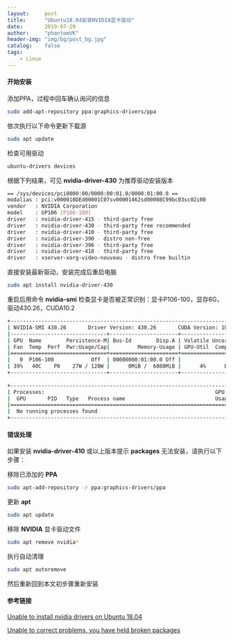 ```yaml
---
layout:     post
title:      "Ubuntu18.04安装NVIDIA显卡驱动"
date:       2019-07-29
author:     "phantomVK"
header-img: "img/bg/post_bg.jpg"
catalog:    false
tags:
    - Linux
---
```


#### 开始安装

添加PPA，过程中回车确认询问的信息

```bash
sudo add-apt-repository ppa:graphics-drivers/ppa
```

依次执行以下命令更新下载源

```bash
sudo apt update
```

检查可用驱动

```bash
ubuntu-drivers devices
```

根据下列结果，可见 __nvidia-driver-430__ 为推荐驱动安装版本

```bash
== /sys/devices/pci0000:00/0000:00:01.0/0000:01:00.0 ==
modalias : pci:v000010DEd00001C07sv00001462sd00008C99bc03sc02i00
vendor   : NVIDIA Corporation
model    : GP106 [P106-100]
driver   : nvidia-driver-415 - third-party free
driver   : nvidia-driver-430 - third-party free recommended
driver   : nvidia-driver-410 - third-party free
driver   : nvidia-driver-390 - distro non-free
driver   : nvidia-driver-396 - third-party free
driver   : nvidia-driver-418 - third-party free
driver   : xserver-xorg-video-nouveau - distro free builtin
```

直接安装最新驱动，安装完成后重启电脑

```bash
sudo apt install nvidia-driver-430
```

重启后用命令 __nvidia-smi__ 检查显卡是否被正常识别：显卡P106-100，显存6G，驱动430.26，CUDA10.2

```bash
+-----------------------------------------------------------------------------+
| NVIDIA-SMI 430.26       Driver Version: 430.26       CUDA Version: 10.2     |
|-------------------------------+----------------------+----------------------+
| GPU  Name        Persistence-M| Bus-Id        Disp.A | Volatile Uncorr. ECC |
| Fan  Temp  Perf  Pwr:Usage/Cap|         Memory-Usage | GPU-Util  Compute M. |
|===============================+======================+======================|
|   0  P106-100            Off  | 00000000:01:00.0 Off |                  N/A |
| 39%   40C    P0    27W / 120W |      0MiB /  6080MiB |      4%      Default |
+-------------------------------+----------------------+----------------------+
                                                                               
+-----------------------------------------------------------------------------+
| Processes:                                                       GPU Memory |
|  GPU       PID   Type   Process name                             Usage      |
|=============================================================================|
|  No running processes found                                                 |
+-----------------------------------------------------------------------------+
```

#### 错误处理

如果安装 __nvidia-driver-410__ 或以上版本提示 __packages__ 无法安装，请执行以下步骤：

移除已添加的 __PPA__

```bash
sudo apt-add-repository -r ppa:graphics-drivers/ppa
```

更新 __apt__

```bash
sudo apt update
```

移除 __NVIDIA__ 显卡驱动文件

```bash
sudo apt remove nvidia*
```

执行自动清理

```bash
sudo apt autoremove
```

然后重新回到本文初步骤重新安装

#### 参考链接

[Unable to install nvidia drivers on Ubuntu 18.04](https://askubuntu.com/questions/1077493/unable-to-install-nvidia-drivers-on-ubuntu-18-04)

[Unable to correct problems, you have held broken packages](https://askubuntu.com/questions/223237/unable-to-correct-problems-you-have-held-broken-packages)